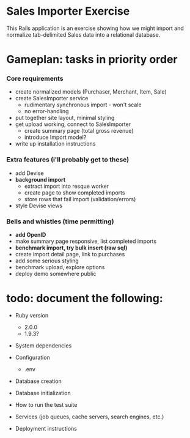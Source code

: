 # Sales Importer Exercise

This Rails application is an exercise showing how we might import and normalize 
tab-delimited Sales data into a relational database.

# Gameplan: tasks in priority order

### Core requirements
- create normalized models (Purchaser, Merchant, Item, Sale)
- create SalesImporter service
    - rudimentary synchronous import - won't scale
    - no error-handling
- put together site layout, minimal styling
- get upload working, connect to SalesImporter
    - create summary page (total gross revenue)
    - introduce Import model?
- write up installation instructions

### Extra features (i'll probably get to these)
- add Devise
- **background import**
    - extract import into resque worker
    - create page to show completed imports
    - store rows that fail import (validation/errors)
- style Devise views

### Bells and whistles (time permitting)
- **add OpenID**
- make summary page responsive, list completed imports
- **benchmark import, try bulk insert (raw sql)**
- create import detail page, link to purchases
- add some serious styling
- benchmark upload, explore options
- deploy demo somewhere public


# todo: document the following:

* Ruby version
  - 2.0.0
  - 1.9.3?

* System dependencies

* Configuration
  - .env

* Database creation

* Database initialization

* How to run the test suite

* Services (job queues, cache servers, search engines, etc.)

* Deployment instructions


